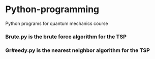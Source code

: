 # Python-programming

Python programs for quantum mechanics course 

### Brute.py is the brute force algorithm for the TSP 
### Gr#eedy.py is the nearest neighbor algorithm for the TSP 
